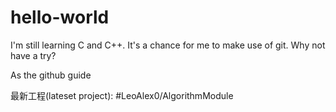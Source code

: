 # hello-world

I'm still learning C and C++.
It's a chance for me to make use of git.
Why not have a try?

As the github guide

最新工程(lateset project):
#LeoAlex0/AlgorithmModule
